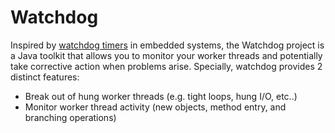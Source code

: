 # Watchdog

Inspired by [watchdog timers](https://en.wikipedia.org/wiki/Watchdog_timer) in embedded systems, the Watchdog project is a Java toolkit that allows you to monitor your worker threads and potentially take corrective action when problems arise. Specially, watchdog provides 2 distinct features:

* Break out of hung worker threads (e.g. tight loops, hung I/O, etc..)
* Monitor worker thread activity (new objects, method entry, and branching operations)
